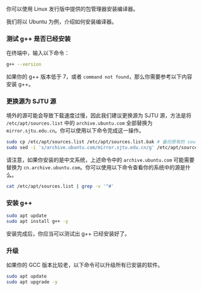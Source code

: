 你可以使用 Linux 发行版中提供的包管理器安装编译器。

我们将以 Ubuntu 为例，介绍如何安装编译器。

### 测试 g++ 是否已经安装

在终端中，输入以下命令：

```bash
g++ --version
```

如果你的 g++ 版本低于 7，或者 `command not found`，那么你需要参考以下内容安装 g++。

### 更换源为 SJTU 源

境外的源可能会导致下载速度过慢，因此我们建议更换源为 SJTU 源，方法是将 `/etc/apt/sources.list` 中的 `archive.ubuntu.com` 全部替换为 `mirror.sjtu.edu.cn`。你可以使用以下命令完成这一操作。

```bash
sudo cp /etc/apt/sources.list /etc/apt/sources.list.bak # 备份原有的 source.list
sudo sed -i 's/archive.ubuntu.com/mirror.sjtu.edu.cn/g' /etc/apt/sources.list # 将 archive.ubuntu.com 替换为 mirror.sjtu.edu.cn
```

请注意，如果你安装的是中文系统，上述命令中的 `archive.ubuntu.com` 可能需要替换为 `cn.archive.ubuntu.com`。你可以使用以下命令查看你的系统中的源是什么。

```bash
cat /etc/apt/sources.list | grep -v '^#'
```

### 安装 g++

```bash
sudo apt update
sudo apt install g++ -y
```

安装完成后，你应当可以测试出 g++ 已经安装好了。

### 升级

如果你的 GCC 版本比较老，以下命令可以升级所有已安装的软件。

```bash
sudo apt update
sudo apt upgrade -y
```